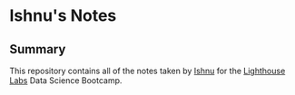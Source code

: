 # Ishnu's Notes

## Summary

This repository contains all of the notes taken by [Ishnu](https://github.com/ishnu24) for the [Lighthouse Labs](https://www.lighthouselabs.ca/) Data Science Bootcamp.
